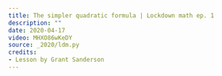 ```yaml
---
title: The simpler quadratic formula | Lockdown math ep. 1
description: ""
date: 2020-04-17
video: MHXO86wKeDY
source: _2020/ldm.py
credits:
- Lesson by Grant Sanderson
---
```

